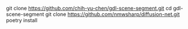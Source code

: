 git clone https://github.com/chih-yu-chen/gdl-scene-segment.git
cd gdl-scene-segment
git clone https://github.com/nmwsharp/diffusion-net.git
poetry install
